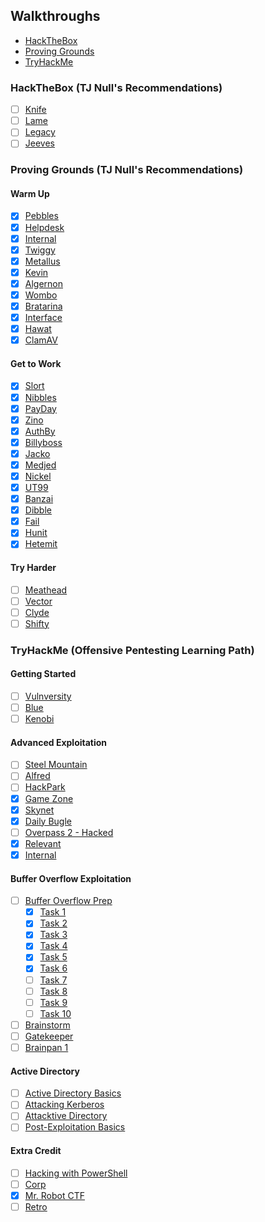 ## Walkthroughs
* [HackTheBox](#hackthebox-tj-nulls-recommendations)
* [Proving Grounds](#proving-grounds-tj-nulls-recommendations)
* [TryHackMe](#tryhackme-offensive-pentesting-learning-path)

### HackTheBox (TJ Null's Recommendations)
* [ ] [Knife](/walkthroughs/htb/)
* [ ] [Lame](walkthroughs/htb/)
* [ ] [Legacy](/walkthroughs/htb/)
* [ ] [Jeeves](/walkthroughs/htb/)

### Proving Grounds (TJ Null's Recommendations)
#### Warm Up
* [x] [Pebbles](/walkthroughs/pg/pebbles/)
* [x] [Helpdesk](/walkthroughs/pg/helpdesk)
* [x] [Internal](/walkthroughs/pg/internal)
* [x] [Twiggy](/walkthroughs/pg/twiggy/)
* [x] [Metallus](/walkthroughs/pg/metallus/)
* [x] [Kevin](/walkthroughs/pg/kevin/)
* [x] [Algernon](/walkthroughs/pg/algernon/)
* [x] [Wombo](/walkthroughs/pg/wombo/)
* [x] [Bratarina](/walkthroughs/pg/bratarina/)
* [x] [Interface](/walkthroughs/pg/interface/)
* [x] [Hawat](/walkthroughs/pg/hawat/)
* [x] [ClamAV](/walkthroughs/pg/clamav/)

#### Get to Work
* [x] [Slort](/walkthroughs/pg/slort/)
* [x] [Nibbles](/walkthroughs/pg/nibbles/)
* [x] [PayDay](/walkthroughs/pg/payday/)
* [x] [Zino](/walkthroughs/pg/zino/)
* [x] [AuthBy](/walkthroughs/pg/authby/)
* [x] [Billyboss](/walkthroughs/pg/billyboss)
* [x] [Jacko](/walkthroughs/pg/jacko/)
* [x] [Medjed](/walkthroughspg/medjed/)
* [x] [Nickel](/walkthroughs/pg/nickel/)
* [x] [UT99](/walkthroughs/pg/ut99/)
* [x] [Banzai](/walkthroughs/pg/banzai/)
* [x] [Dibble](/walkthroughs/pg/dibble)
* [x] [Fail](/walkthroughs/pg/fail/)
* [x] [Hunit](/walkthroughs/pg/hunit/)
* [x] [Hetemit](/walkthroughs/pg/hetemit/)

#### Try Harder
* [ ] [Meathead](/walkthroughs/pg/meathead/)
* [ ] [Vector](/walkthroughs/pg/vector/)
* [ ] [Clyde](/walkthroughs/pg/clyde/)
* [ ] [Shifty](/walkthroughs/pg/shifty/)

### TryHackMe (Offensive Pentesting Learning Path)
#### Getting Started
* [ ] [Vulnversity](/thm/vulnversity/)
* [ ] [Blue](/thm/blue/)
* [ ] [Kenobi](/thm/kenobi/)

#### Advanced Exploitation
* [ ] [Steel Mountain](/walkthroughs/thm/steel-mountain/)
* [ ] [Alfred](/walkthroughs/thm/alfred/)
* [ ] [HackPark](/walkthroughs/thm/hackpark/)
* [x] [Game Zone](/walkthroughs/thm/game-zone/)
* [x] [Skynet](/walkthroughs/thm/skynet/)
* [x] [Daily Bugle](/walkthroughs/thm/daily-bugle/)
* [ ] [Overpass 2 - Hacked](/walkthroughs/thm/overpass2hacked/)
* [x] [Relevant](/walkthroughs//thm/relevant/)
* [x] [Internal](/walkthroughs/thm/internal/)

#### Buffer Overflow Exploitation
* [ ] [Buffer Overflow Prep](/walkthroughs/thm/buffer-overflow-prep/)
  * [x] [Task 1](/walkthroughs/thm/buffer-overflow-prep/task-1/) 
  * [x] [Task 2](/walkthroughs/thm/buffer-overflow-prep/task-2/) 
  * [x] [Task 3](/walkthroughs/thm/buffer-overflow-prep/task-3/) 
  * [x] [Task 4](/walkthroughs/thm/buffer-overflow-prep/task-4/) 
  * [x] [Task 5](/walkthroughs/thm/buffer-overflow-prep/task-5/) 
  * [x] [Task 6](/walkthroughs/thm/buffer-overflow-prep/task-6/) 
  * [ ] [Task 7](/walkthroughs/thm/buffer-overflow-prep/task-7/) 
  * [ ] [Task 8](/walkthroughs/thm/buffer-overflow-prep/task-8/) 
  * [ ] [Task 9](/walkthroughs/thm/buffer-overflow-prep/task-9/) 
  * [ ] [Task 10](/walkthroughs/thm/buffer-overflow-prep/task-10/) 
* [ ] [Brainstorm](/walkthroughs/thm/)
* [ ] [Gatekeeper](/walkthroughs/thm/)
* [ ] [Brainpan 1](/walkthroughs/thm/)

#### Active Directory
* [ ] [Active Directory Basics](/walkthroughs/thm/)
* [ ] [Attacking Kerberos](/walkthroughs/thm/)
* [ ] [Attacktive Directory](/walkthroughs/thm/)
* [ ] [Post-Exploitation Basics](/walkthroughs/thm/)

#### Extra Credit
* [ ] [Hacking with PowerShell](/walkthroughs/thm/)
* [ ] [Corp](/walkthroughs/thm/)
* [x] [Mr. Robot CTF](/walkthroughs/thm/mr-robot-ctf/)
* [ ] [Retro](/walkthroughs/thm/)
